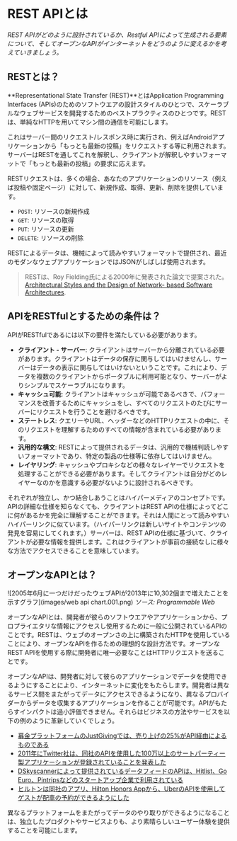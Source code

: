 # REST APIとは

*REST APIがどのように設計されているか、Restful APIによって生成される要素について、そしてオープンなAPIがインターネットをどうのように変えるかを考えていきましょう。*

## RESTとは？

**Representational State Transfer (REST)**とはApplication Programming Interfaces (APIs)のためのソフトウエアの設計スタイルのひとつで、スケーラブルなウェブサービスを開発するためのベストプラクティスのひとつです。RESTは、単純なHTTPを用いてマシン間の通信を可能にします。

これはサーバー間のリクエスト/レスポンス時に実行され、例えばAndroidアプリケーションから「もっとも最新の投稿」をリクエストする等に利用されます。サーバーはRESTを通してこれを解釈し、クライアントが解釈しやすいフォーマットで「もっとも最新の投稿」の要求に応えます。

RESTリクエストは、多くの場合、あなたのアプリケーションのリソース（例えば投稿や固定ページ）に対して、新規作成、取得、更新、削除を提供しています。

- ```POST```: リソースの新規作成
- ```GET```: リソースの取得
- ```PUT```: リソースの更新
- ```DELETE```: リソースの削除

RESTによるデータは、機械によって読みやすいフォーマットで提供され、最近のモダンなウェブアプリケーションではJSONがしばしば使用されます。
> RESTは、Roy Fielding氏による2000年に発表された論文で提案された。 [Architectural Styles and the Design of Network- based Software Architectures](http://www.ics.uci.edu/~fielding/pubs/dissertation/abstract.htm).

## APIをRESTfulとするための条件は？

APIがRESTfulであるには以下の要件を満たしている必要があります。
- **クライアント - サーバー**: クライアントはサーバーから分離されている必要があります。クライアントはデータの保存に関与してはいけませんし、サーバーはデータの表示に関与してはいけないということです。これにより、データを複数のクライアントからポータブルに利用可能となり、サーバーがよりシンプルでスケーラブルになります。
- **キャッシュ可能**: クライアントはキャッシュが可能であるべきで、パフォーマンスを改善するためにキャッシュをし、すべてのリクエストのたびにサーバーにリクエストを行うことを避けるべきです。
- **ステートレス**: クエリーやURL、ヘッダーなどのHTTPリクエストの中に、そのリクエストを理解するためのすべての情報が含まれている必要があります。
- **汎用的な構文**: RESTによって提供されるデータは、汎用的で機械判読しやすいフォーマットであり、特定の製品の仕様等に依存してはいけません。
- **レイヤリング**: キャッシュやプロキシなどの様々なレイヤーでリクエストを処理することができる必要があります。そしてクライアントは自分がどのレイヤーなのかを意識する必要がないように設計されるべきです。

それぞれが独立し、かつ結合しあうことはハイパーメディアのコンセプトです。APIの詳細な仕様を知らなくても、クライアントはREST APIの仕様によってどこに何があるかを完全に理解することができます。それは人間にとって読みやすいハイパーリンクに似ています。（ハイパーリンクは新しいサイトやコンテンツの発見を容易にしてくれます。）サーバーは、REST APIの仕様に基づいて、クライアントが必要な情報を提供します。これはクライアントが事前の接続なしに様々な方法でアクセスできることを意味しています。

## オープンなAPIとは？

![2005年6月に一つだけだったウェブAPIが2013年に10,302個まで増えたことを示すグラフ](images/web api chart.001.png)
*ソース: Programmable Web*

オープンなAPIとは、開発者が彼らのソフトウエアやアプリケーションから、プロプライエタリな情報にアクセスし使用するために一般に公開されているAPIのことです。RESTは、ウェブのオープンさの上に構築されたHTTPを使用していることにより、オープンなAPIを作るための理想的な設計方法です。オープンなREST APIを使用する際に開発者に唯一必要なことはHTTPリクエストを送ることです。

オープンなAPIは、開発者に対して彼らのアプリケーションでデータを使用できるようにすることにより、インターネットに変化をもたらします。開発者は異なるサービス間をまたがってデータにアクセスできるようになり、異なるプロバイダーからデータを収集するアプリケーションを作ることが可能です。APIがもたらすインパクトは過小評価できません。それらはビジネスの方法やサービスを以下の例のように革新していくでしょう。

- [募金プラットフォームのJustGivingでは、売り上げの25%がAPI経由によるものである](http://www.3scale.net/2014/08/justgiving-api-grows-giving-non-profits-profits-alike/)
- [2011年にTwitter社は、同社のAPIを使用した100万以上のサートパーティー製アプリケーションが登録されていることを発表した](http://blog.twitter.com/2011/one-million-registered-twitter-apps)
- [DSkyscannerによって提供されているデータフィードのAPIは、Hitlist、Go Euro、Pintripsなどのスタートアップ企業で利用されている](http://www.programmableweb.com/news/why-skyscanner-api-appeals-to-travel-startups/elsewhere-web/2015/11/21)
- [ヒルトンは同社のアプリ、Hilton Honors Appから、UberのAPIを使用してゲストが配車の予約ができるようにした](http://techcrunch.com/2015/09/01/checking-out-hiltons-app-now-lets-you-get-an-uber/)

異なるプラットフォームをまたがってデータのやり取りができるようになることは、独立したプロダクトやサービスよりも、より素晴らしいユーザー体験を提供することを可能にします。
